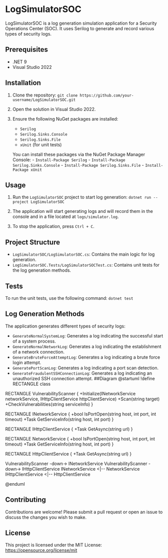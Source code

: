 # LogSimulatorSOC

LogSimulatorSOC is a log generation simulation application for a Security Operations Center (SOC). It uses Serilog to generate and record various types of security logs.

## Prerequisites

- .NET 9
- Visual Studio 2022

## Installation

1. Clone the repository: `git clone https://github.com/your-username/LogSimulatorSOC.git`

2. Open the solution in Visual Studio 2022.

3. Ensure the following NuGet packages are installed:
    - `Serilog`
    - `Serilog.Sinks.Console`
    - `Serilog.Sinks.File`
    - `xUnit` (for unit tests)

    You can install these packages via the NuGet Package Manager Console:
        - `Install-Package Serilog`
        - `Install-Package Serilog.Sinks.Console`
        - `Install-Package Serilog.Sinks.File`
        - `Install-Package xUnit`

## Usage

1. Run the `LogSimulatorSOC` project to start log generation: `dotnet run --project LogSimulatorSOC`

2. The application will start generating logs and will record them in the console and in a file located at `logs/simulator.log`.

3. To stop the application, press `Ctrl + C`.

## Project Structure

- `LogSimulatorSOC/LogSimulatorSOC.cs`: Contains the main logic for log generation.
- `LogSimulatorSOC.Tests/LogSimulatorSOCTest.cs`: Contains unit tests for the log generation methods.

## Tests

To run the unit tests, use the following command: `dotnet test`

## Log Generation Methods

The application generates different types of security logs:

- `GenerateNormalSystemLog`: Generates a log indicating the successful start of a system process.
- `GenerateNormalNetworkLog`: Generates a log indicating the establishment of a network connection.
- `GenerateBruteForceAttemptLog`: Generates a log indicating a brute force login attempt.
- `GeneratePortScanLog`: Generates a log indicating a port scan detection.
- `GenerateFraudulentSSHConnectionLog`: Generates a log indicating an unauthorized SSH connection attempt.
##Diagram
@startuml
!define RECTANGLE class

RECTANGLE VulnerabilityScanner {
  +Initialize(INetworkService networkService, IHttpClientService httpClientService)
  +Scan(string target)
  +CheckVulnerabilities(string serviceInfo)
}

RECTANGLE INetworkService {
  +bool IsPortOpen(string host, int port, int timeout)
  +Task<string> GetServiceInfo(string host, int port)
}

RECTANGLE IHttpClientService {
  +Task<HttpResponseMessage> GetAsync(string url)
}

RECTANGLE NetworkService {
  +bool IsPortOpen(string host, int port, int timeout)
  +Task<string> GetServiceInfo(string host, int port)
}

RECTANGLE HttpClientService {
  +Task<HttpResponseMessage> GetAsync(string url)
}

VulnerabilityScanner -down-> INetworkService
VulnerabilityScanner -down-> IHttpClientService
INetworkService <|-- NetworkService
IHttpClientService <|-- HttpClientService

@enduml

## Contributing

Contributions are welcome! Please submit a pull request or open an issue to discuss the changes you wish to make.

## License

This project is licensed under the MIT License: https://opensource.org/license/mit

